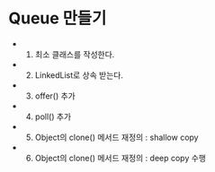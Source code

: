 # Queue 만들기

- 1) 최소 클래스를 작성한다.
- 2) LinkedList로 상속 받는다.
- 3) offer() 추가
- 4) poll() 추가
- 5) Object의 clone() 메서드 재정의 : shallow copy
- 6) Object의 clone() 메서드 재정의 : deep copy 수행